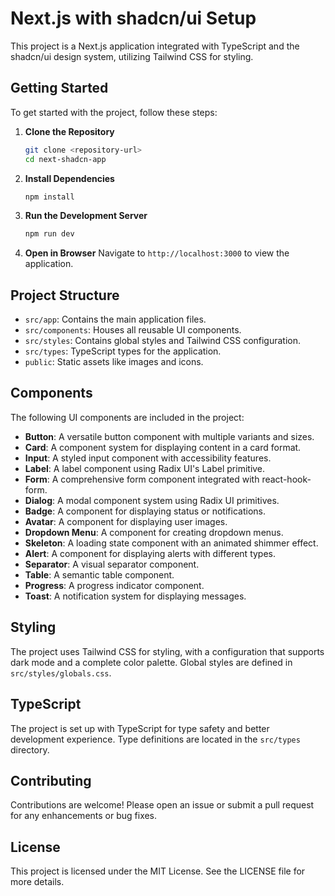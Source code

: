 # Next.js with shadcn/ui Setup

This project is a Next.js application integrated with TypeScript and the shadcn/ui design system, utilizing Tailwind CSS for styling.

## Getting Started

To get started with the project, follow these steps:

1. **Clone the Repository**
   ```bash
   git clone <repository-url>
   cd next-shadcn-app
   ```

2. **Install Dependencies**
   ```bash
   npm install
   ```

3. **Run the Development Server**
   ```bash
   npm run dev
   ```

4. **Open in Browser**
   Navigate to `http://localhost:3000` to view the application.

## Project Structure

- `src/app`: Contains the main application files.
- `src/components`: Houses all reusable UI components.
- `src/styles`: Contains global styles and Tailwind CSS configuration.
- `src/types`: TypeScript types for the application.
- `public`: Static assets like images and icons.

## Components

The following UI components are included in the project:

- **Button**: A versatile button component with multiple variants and sizes.
- **Card**: A component system for displaying content in a card format.
- **Input**: A styled input component with accessibility features.
- **Label**: A label component using Radix UI's Label primitive.
- **Form**: A comprehensive form component integrated with react-hook-form.
- **Dialog**: A modal component system using Radix UI primitives.
- **Badge**: A component for displaying status or notifications.
- **Avatar**: A component for displaying user images.
- **Dropdown Menu**: A component for creating dropdown menus.
- **Skeleton**: A loading state component with an animated shimmer effect.
- **Alert**: A component for displaying alerts with different types.
- **Separator**: A visual separator component.
- **Table**: A semantic table component.
- **Progress**: A progress indicator component.
- **Toast**: A notification system for displaying messages.

## Styling

The project uses Tailwind CSS for styling, with a configuration that supports dark mode and a complete color palette. Global styles are defined in `src/styles/globals.css`.

## TypeScript

The project is set up with TypeScript for type safety and better development experience. Type definitions are located in the `src/types` directory.

## Contributing

Contributions are welcome! Please open an issue or submit a pull request for any enhancements or bug fixes.

## License

This project is licensed under the MIT License. See the LICENSE file for more details.